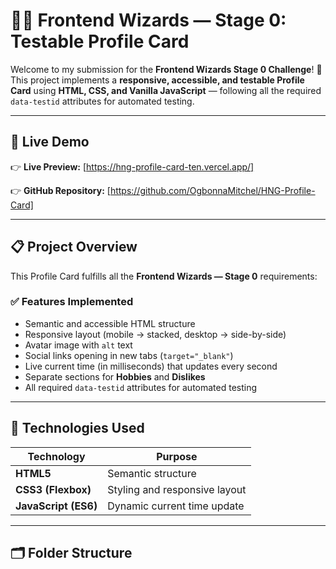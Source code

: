 # 🧙‍♂️ Frontend Wizards — Stage 0: Testable Profile Card

Welcome to my submission for the **Frontend Wizards Stage 0 Challenge**! 🎉  
This project implements a **responsive, accessible, and testable Profile Card** using **HTML, CSS, and Vanilla JavaScript** — following all the required `data-testid` attributes for automated testing.

---

## 🔗 Live Demo

👉 **Live Preview:** [https://hng-profile-card-ten.vercel.app/]

👉 **GitHub Repository:** [https://github.com/OgbonnaMitchel/HNG-Profile-Card]

---

## 📋 Project Overview

This Profile Card fulfills all the **Frontend Wizards — Stage 0** requirements:

### ✅ Features Implemented
- Semantic and accessible HTML structure
- Responsive layout (mobile → stacked, desktop → side-by-side)
- Avatar image with `alt` text
- Social links opening in new tabs (`target="_blank"`)
- Live current time (in milliseconds) that updates every second
- Separate sections for **Hobbies** and **Dislikes**
- All required `data-testid` attributes for automated testing

---

## 🧠 Technologies Used

| Technology | Purpose |
|-------------|----------|
| **HTML5** | Semantic structure |
| **CSS3 (Flexbox)** | Styling and responsive layout |
| **JavaScript (ES6)** | Dynamic current time update |

---

## 🗂 Folder Structure

